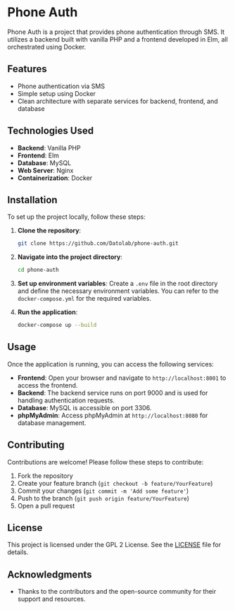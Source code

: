 # Phone Auth

Phone Auth is a project that provides phone authentication through SMS. It utilizes a backend built with vanilla PHP and a frontend developed in Elm, all orchestrated using Docker.

## Features

- Phone authentication via SMS
- Simple setup using Docker
- Clean architecture with separate services for backend, frontend, and database

## Technologies Used

- **Backend**: Vanilla PHP
- **Frontend**: Elm
- **Database**: MySQL
- **Web Server**: Nginx
- **Containerization**: Docker

## Installation

To set up the project locally, follow these steps:

1. **Clone the repository**:

   ```bash
   git clone https://github.com/Datolab/phone-auth.git
   ```

2. **Navigate into the project directory**:

   ```bash
   cd phone-auth
   ```

3. **Set up environment variables**: Create a `.env` file in the root directory and define the necessary environment variables. You can refer to the `docker-compose.yml` for the required variables.

4. **Run the application**:

   ```bash
   docker-compose up --build
   ```

## Usage

Once the application is running, you can access the following services:

- **Frontend**: Open your browser and navigate to `http://localhost:8001` to access the frontend.
- **Backend**: The backend service runs on port 9000 and is used for handling authentication requests.
- **Database**: MySQL is accessible on port 3306.
- **phpMyAdmin**: Access phpMyAdmin at `http://localhost:8080` for database management.

## Contributing

Contributions are welcome! Please follow these steps to contribute:

1. Fork the repository
2. Create your feature branch (`git checkout -b feature/YourFeature`)
3. Commit your changes (`git commit -m 'Add some feature'`)
4. Push to the branch (`git push origin feature/YourFeature`)
5. Open a pull request

## License

This project is licensed under the GPL 2 License. See the [LICENSE](LICENSE) file for details.

## Acknowledgments

- Thanks to the contributors and the open-source community for their support and resources.

